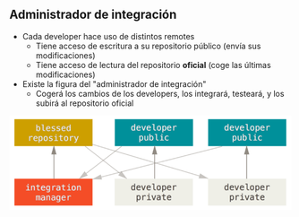 ## Administrador de integración

* Cada developer  hace uso de distintos remotes
  * Tiene acceso de escritura a su repositorio público (envía sus modificaciones)
  * Tiene acceso de lectura del repositorio **oficial** (coge las últimas modificaciones)
* Existe la figura del "administrador de integración"
  * Cogerá los cambios de los developers, los integrará, testeará, y los subirá al repositorio oficial

![centralized](./resources/integration-manager.png)<!-- .element height="50%" width="50%" -->
